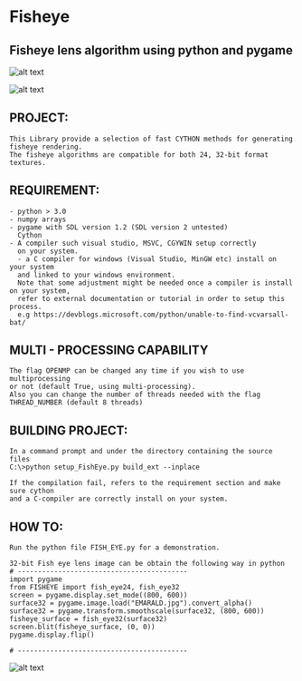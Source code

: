 # Fisheye
## Fisheye lens algorithm using python and pygame

![alt text](https://github.com/yoyoberenguer/Fisheye/blob/master/lake-wallpapers.jpg)

![alt text](https://github.com/yoyoberenguer/Fisheye/blob/master/lake.jpg)

## PROJECT:
```
This Library provide a selection of fast CYTHON methods for generating fisheye rendering.
The fisheye algorithms are compatible for both 24, 32-bit format textures.
```
## REQUIREMENT:
```
- python > 3.0
- numpy arrays
- pygame with SDL version 1.2 (SDL version 2 untested)
  Cython
- A compiler such visual studio, MSVC, CGYWIN setup correctly
  on your system.
  - a C compiler for windows (Visual Studio, MinGW etc) install on your system 
  and linked to your windows environment.
  Note that some adjustment might be needed once a compiler is install on your system, 
  refer to external documentation or tutorial in order to setup this process.
  e.g https://devblogs.microsoft.com/python/unable-to-find-vcvarsall-bat/
```
## MULTI - PROCESSING CAPABILITY
```
The flag OPENMP can be changed any time if you wish to use multiprocessing
or not (default True, using multi-processing).
Also you can change the number of threads needed with the flag THREAD_NUMBER (default 8 threads)
```
## BUILDING PROJECT:
```
In a command prompt and under the directory containing the source files
C:\>python setup_FishEye.py build_ext --inplace

If the compilation fail, refers to the requirement section and make sure cython 
and a C-compiler are correctly install on your system. 
```
## HOW TO:
```
Run the python file FISH_EYE.py for a demonstration.

32-bit Fish eye lens image can be obtain the following way in python 
# ------------------------------------------
import pygame
from FISHEYE import fish_eye24, fish_eye32
screen = pygame.display.set_mode((800, 600))
surface32 = pygame.image.load("EMARALD.jpg").convert_alpha()
surface32 = pygame.transform.smoothscale(surface32, (800, 600))
fisheye_surface = fish_eye32(surface32)
screen.blit(fisheye_surface, (0, 0))
pygame.display.flip()

# ------------------------------------------
```

![alt text](https://github.com/yoyoberenguer/Fisheye/blob/master/fishey32.PNG)
